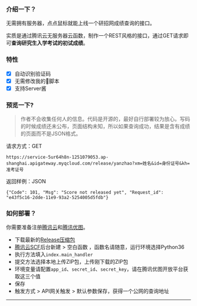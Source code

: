 ### 介绍一下？
无需拥有服务器，点点鼠标就能上线一个研招网成绩查询的接口。

实质是通过腾讯云无服务器云函数，制作一个REST风格的接口，通过GET请求即可**查询研究生入学考试的初试成绩**。

### 特性
- [x] 自动识别验证码
- [x] 无需修改我的💩脚本
- [x] 支持Server酱

### 预览一下?

> 作者不会收集任何人的信息。代码是开源的，最好自行部署较为放心。写码的时候成绩还未公布，页面结构未知，所以如果查询成功，结果是含有成绩的页面而不是JSON格式。

请求方式：GET

`
https://service-5ur64h8n-1251079053.ap-shanghai.apigateway.myqcloud.com/release/yanzhao?xm=姓名&id=身份证号&kh=准考证号
`

返回样例：JSON

`{"Code": 101, "Msg": "Score not released yet", "Request_id": "e43f5c16-2dde-11e9-93a2-5254005d5fdb"}`

### 如何部署？
你需要准备注册[腾讯云](https://console.cloud.tencent.com/scf)和[腾讯优图](https://open.youtu.qq.com/#/open)。

- 下载最新的[Release压缩包](https://github.com/6r6/yz/releases)
- [腾讯云SCF](https://console.cloud.tencent.com/scf)后台新建 > 空白函数 ，函数名请随意，运行环境选择Python36
- 执行方法填入`index.main_handler`
- 提交方法选择本地上传ZIP包，上传刚下载的ZIP包
- 环境变量请配置`app_id`、`secret_id`、`secret_key`，请在腾讯优图开放平台获取这三个值
- 保存
- 触发方式 > API网关触发 > 默认参数保存，获得一个公网的查询地址

---
